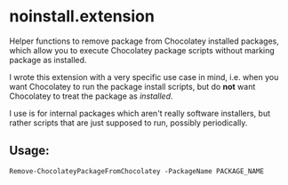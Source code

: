 # noinstall.extension
Helper functions to remove package from Chocolatey installed packages,
which allow you to execute Chocolatey package scripts without marking
package as installed.

I wrote this extension with a very specific use case in mind, i.e. when
you want Chocolatey to run the package install scripts, but do **not**
want Chocolatey to treat the package as _installed_.

I use is for internal packages which aren't really software installers,
but rather scripts that are just supposed to run, possibly periodically.

## Usage:
```
Remove-ChocolateyPackageFromChocolatey -PackageName PACKAGE_NAME
```